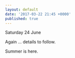 ```yaml
---
layout: default
date: '2017-03-22 21:45 +0000'
published: true
---
```

Saturday 24 June

Again ... details to follow.

Summer is here.

